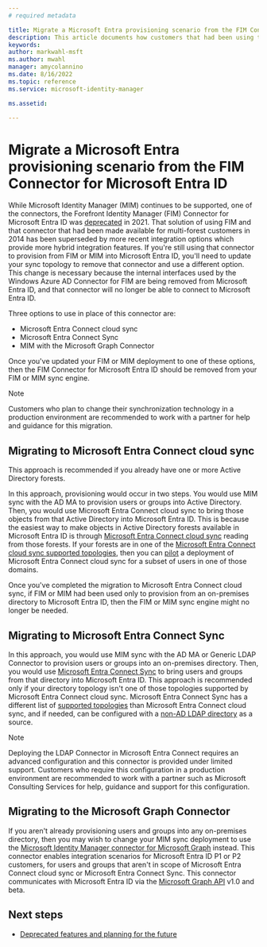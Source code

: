 ```yaml
---
# required metadata

title: Migrate a Microsoft Entra provisioning scenario from the FIM Connector for Microsoft Entra ID to Microsoft Entra Connect or MIM Graph connector
description: This article documents how customers that had been using the FIM Connector for Microsoft Entra ID could instead use a more recent sync technology or connector.
keywords:
author: markwahl-msft
ms.author: mwahl
manager: amycolannino
ms.date: 8/16/2022
ms.topic: reference
ms.service: microsoft-identity-manager

ms.assetid:

---
```


# Migrate a Microsoft Entra provisioning scenario from the FIM Connector for Microsoft Entra ID

While Microsoft Identity Manager (MIM) continues to be supported, one of the connectors, the Forefront Identity Manager (FIM) Connector for Microsoft Entra ID  was [deprecated](microsoft-identity-manager-2016-deprecated-features.md) in 2021.  That solution of using FIM and that connector that had been made available for multi-forest customers in 2014 has been superseded by more recent integration options which provide more hybrid integration features.  If you're still using that connector to provision from FIM or MIM into Microsoft Entra ID, you'll need to update your sync topology to remove that connector and use a different option.  This change is necessary because the internal interfaces used by the Windows Azure AD Connector for FIM are being removed from Microsoft Entra ID, and that connector will no longer be able to connect to Microsoft Entra ID.

Three options to use in place of this connector are:

* Microsoft Entra Connect cloud sync
* Microsoft Entra Connect Sync
* MIM with the Microsoft Graph Connector

Once you've updated your FIM or MIM deployment to one of these options, then the FIM Connector for Microsoft Entra ID should be removed from your FIM or MIM sync engine.  

   > [!NOTE]
   >
   > Customers who plan to change their synchronization technology in a production environment are recommended to work with a partner for help and guidance for this migration.

<a name='migrating-to-azure-ad-connect-cloud-sync'></a>

## Migrating to Microsoft Entra Connect cloud sync

This approach is recommended if you already have one or more Active Directory forests.

In this approach, provisioning would occur in two steps.  You would use MIM sync with the AD MA to provision users or groups into Active Directory. Then, you would use Microsoft Entra Connect cloud sync to bring those objects from that Active Directory into Microsoft Entra ID.  This is because the easiest way to make objects in Active Directory forests available in Microsoft Entra ID is through [Microsoft Entra Connect cloud sync](/azure/active-directory/cloud-sync/what-is-cloud-sync) reading from those forests.  If your forests are in one of the [Microsoft Entra Connect cloud sync supported topologies](/azure/active-directory/cloud-sync/plan-cloud-sync-topologies), then you can [pilot](/azure/active-directory/cloud-sync/tutorial-pilot-aadc-aadccp) a deployment of Microsoft Entra Connect cloud sync for a subset of users in one of those domains.

Once you've completed the migration to Microsoft Entra Connect cloud sync, if FIM or MIM had been used only to provision from an on-premises directory to Microsoft Entra ID, then the FIM or MIM sync engine might no longer be needed.

<a name='migrating-to-azure-ad-connect-sync'></a>

## Migrating to Microsoft Entra Connect Sync

In this approach, you would use MIM sync with the AD MA or Generic LDAP Connector to provision users or groups into an on-premises directory. Then, you would use [Microsoft Entra Connect Sync](/azure/active-directory/hybrid/how-to-connect-install-roadmap) to bring users and groups from that directory into Microsoft Entra ID. This approach is recommended only if your directory topology isn't one of those topologies supported by Microsoft Entra Connect cloud sync. Microsoft Entra Connect Sync has a different list of [supported topologies](/azure/active-directory/hybrid/plan-connect-topologies) than Microsoft Entra Connect cloud sync, and if needed, can be configured with a [non-AD LDAP directory](/azure/active-directory/fundamentals/sync-ldap) as a source.

   > [!NOTE]
   > Deploying the LDAP Connector in Microsoft Entra Connect requires an advanced configuration and this connector is provided under limited support.  Customers who require this configuration in a production environment are recommended to work with a partner such as Microsoft Consulting Services for help, guidance and support for this configuration.

## Migrating to the Microsoft Graph Connector

If you aren't already provisioning users and groups into any on-premises directory, then you may wish to change your MIM sync deployment to use the [Microsoft Identity Manager connector for Microsoft Graph](microsoft-identity-manager-2016-connector-graph.md) instead.  This connector enables integration scenarios for Microsoft Entra ID P1 or P2 customers, for users and groups that aren't in scope of Microsoft Entra Connect cloud sync or Microsoft Entra Connect Sync.  This connector communicates with Microsoft Entra ID via the [Microsoft Graph API](/graph/api/overview) v1.0 and beta.

## Next steps

* [Deprecated features and planning for the future](microsoft-identity-manager-2016-deprecated-features.md)
